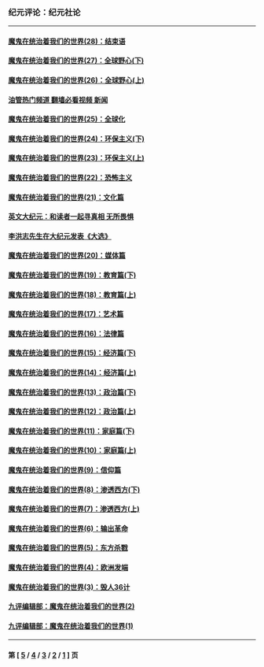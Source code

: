 ### 纪元评论：纪元社论
---
#### [魔鬼在统治着我们的世界(28)：结束语](../../pages/nsc422/n10936246.md?03230330) 
#### [魔鬼在统治着我们的世界(27)：全球野心(下)](../../pages/nsc422/n10928319.md?03230330) 
#### [魔鬼在统治着我们的世界(26)：全球野心(上)](../../pages/nsc422/n10900318.md?03230330) 
#### [油管热门频道 翻墙必看视频 新闻](ok?03230330)
#### [魔鬼在统治着我们的世界(25)：全球化](../../pages/nsc422/n10788205.md?03230330) 
#### [魔鬼在统治着我们的世界(24)：环保主义(下)](../../pages/nsc422/n10695307.md?03230330) 
#### [魔鬼在统治着我们的世界(23)：环保主义(上)](../../pages/nsc422/n10688613.md?03230330) 
#### [魔鬼在统治着我们的世界(22)：恐怖主义](../../pages/nsc422/n10614727.md?03230330) 
#### [魔鬼在统治着我们的世界(21)：文化篇](../../pages/nsc422/n10597706.md?03230330) 
#### [英文大纪元：和读者一起寻真相 无所畏惧](../../pages/nsc422/n12542027.md?03230330) 
#### [李洪志先生在大纪元发表《大选》](../../pages/nsc422/n12534746.md?03230330) 
#### [魔鬼在统治着我们的世界(20)：媒体篇](../../pages/nsc422/n10586579.md?03230330) 
#### [魔鬼在统治着我们的世界(19)：教育篇(下)](../../pages/nsc422/n10564808.md?03230330) 
#### [魔鬼在统治着我们的世界(18)：教育篇(上)](../../pages/nsc422/n10526970.md?03230330) 
#### [魔鬼在统治着我们的世界(17)：艺术篇](../../pages/nsc422/n10499093.md?03230330) 
#### [魔鬼在统治着我们的世界(16)：法律篇](../../pages/nsc422/n10485969.md?03230330) 
#### [魔鬼在统治着我们的世界(15)：经济篇(下)](../../pages/nsc422/n10469975.md?03230330) 
#### [魔鬼在统治着我们的世界(14)：经济篇(上)](../../pages/nsc422/n10457370.md?03230330) 
#### [魔鬼在统治着我们的世界(13)：政治篇(下)](../../pages/nsc422/n10448270.md?03230330) 
#### [魔鬼在统治着我们的世界(12)：政治篇(上)](../../pages/nsc422/n10444576.md?03230330) 
#### [魔鬼在统治着我们的世界(11)：家庭篇(下)](../../pages/nsc422/n10440961.md?03230330) 
#### [魔鬼在统治着我们的世界(10)：家庭篇(上)](../../pages/nsc422/n10435448.md?03230330) 
#### [魔鬼在统治着我们的世界(9)：信仰篇](../../pages/nsc422/n10432159.md?03230330) 
#### [魔鬼在统治着我们的世界(8)：渗透西方(下)](../../pages/nsc422/n10429603.md?03230330) 
#### [魔鬼在统治着我们的世界(7)：渗透西方(上)](../../pages/nsc422/n10426013.md?03230330) 
#### [魔鬼在统治着我们的世界(6)：输出革命](../../pages/nsc422/n10421536.md?03230330) 
#### [魔鬼在统治着我们的世界(5)：东方杀戮](../../pages/nsc422/n10417707.md?03230330) 
#### [魔鬼在统治着我们的世界(4)：欧洲发端](../../pages/nsc422/n10414890.md?03230330) 
#### [魔鬼在统治着我们的世界(3)：毁人36计](../../pages/nsc422/n10411583.md?03230330) 
#### [九评编辑部：魔鬼在统治着我们的世界(2)](../../pages/nsc422/n10410036.md?03230330) 
#### [九评编辑部：魔鬼在统治着我们的世界(1)](../../pages/nsc422/n10406825.md?03230330) 

---
#### 第 [ [5](./5.md?03230330) / [4](./4.md?03230330) / [3](./3.md?03230330) / [2](./2.md?03230330) / [1](./1.md?03230330) ] 页
